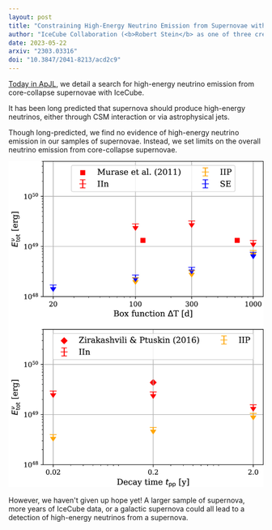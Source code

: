```yaml
---
layout: post
title: "Constraining High-Energy Neutrino Emission from Supernovae with IceCube"
author: "IceCube Collaboration (<b>Robert Stein</b> as one of three credited coauthors)"
date: 2023-05-22
arxiv: "2303.03316"
doi: "10.3847/2041-8213/acd2c9"
---
```

[Today in ApJL](https://doi.org/10.3847/2041-8213/acd2c9), 
we detail a search for high-energy neutrino emission from core-collapse supernovae with IceCube. 

It has been long predicted that supernova should produce high-energy neutrinos, 
either through CSM interaction or via astrophysical jets.

Though long-predicted, we find no evidence of high-energy neutrino emission in our samples of supernovae.
Instead, we set limits on the overall neutrino emission from core-collapse supernovae.

<img src="/images/research/ic_ccsn/apjlacd2c9f2_hr.jpg" alt="apjlacd2c9f2_hr.jpg" class="center"/>

However, we haven't given up hope yet! A larger sample of supernova, more years of IceCube data, or a galactic supernova could all lead to a detection of high-energy neutrinos from a supernova.
